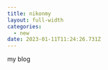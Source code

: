 ```yaml
---
title: nikonmy
layout: full-width
categories:
  - new
date: 2023-01-11T11:24:26.731Z
---
```

m﻿y blog